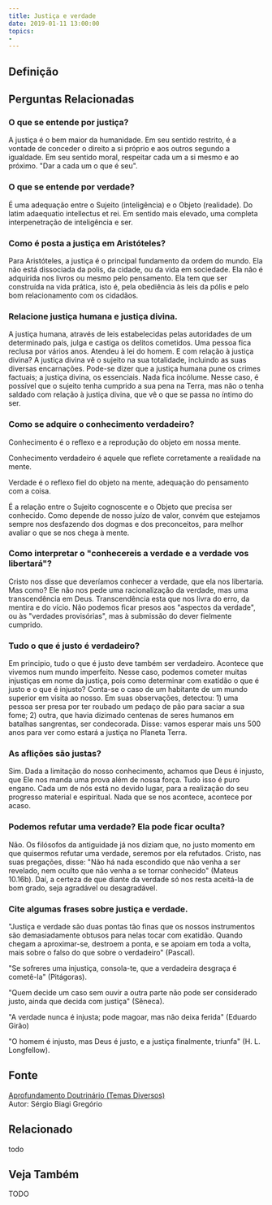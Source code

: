 ```yaml
---
title: Justiça e verdade
date: 2019-01-11 13:00:00
topics: 
- 
---
```


## Definição


## Perguntas Relacionadas

### O que se entende por justiça?
A justiça é o bem maior da humanidade. Em seu sentido restrito, é a
vontade de conceder o direito a si próprio e aos outros segundo a
igualdade. Em seu sentido moral, respeitar cada um a si mesmo e ao
próximo. "Dar a cada um o que é seu".

### O que se entende por verdade?
É uma adequação entre o Sujeito (inteligência) e o Objeto (realidade).
Do latim adaequatio intellectus et rei. Em sentido mais elevado, uma
completa interpenetração de inteligência e ser.

### Como é posta a justiça em Aristóteles?
Para Aristóteles, a justiça é o principal fundamento da ordem do mundo.
Ela não está dissociada da polis, da cidade, ou da vida em sociedade.
Ela não é adquirida nos livros ou mesmo pelo pensamento. Ela tem que ser
construída na vida prática, isto é, pela obediência às leis da pólis e
pelo bom relacionamento com os cidadãos.

### Relacione justiça humana e justiça divina.

A justiça humana, através de leis estabelecidas pelas autoridades de um
determinado país, julga e castiga os delitos cometidos. Uma pessoa fica
reclusa por vários anos. Atendeu à lei do homem. E com relação à justiça
divina? A justiça divina vê o sujeito na sua totalidade, incluindo as
suas diversas encarnações. Pode-se dizer que a justiça humana pune os
crimes factuais; a justiça divina, os essenciais. Nada fica incólume.
Nesse caso, é possível que o sujeito tenha cumprido a sua pena na Terra,
mas não o tenha saldado com relação à justiça divina, que vê o que se
passa no íntimo do ser.

### Como se adquire o conhecimento verdadeiro?
Conhecimento é o reflexo e a reprodução do objeto em nossa mente.

Conhecimento verdadeiro é aquele que reflete corretamente a
realidade na mente.

Verdade é o reflexo fiel do objeto na mente, adequação do pensamento
com a coisa.

É a relação entre o Sujeito cognoscente e o Objeto que precisa ser
conhecido. Como depende de nosso juízo de valor, convém que estejamos
sempre nos desfazendo dos dogmas e dos preconceitos, para melhor avaliar
o que se nos chega à mente.

### Como interpretar o "conhecereis a verdade e a verdade vos libertará"?
Cristo nos disse que deveríamos conhecer a verdade, que ela nos
libertaria. Mas como? Ele não nos pede uma racionalização da verdade,
mas uma transcendência em Deus. Transcendência esta que nos livra do
erro, da mentira e do vício. Não podemos ficar presos aos "aspectos da
verdade", ou às "verdades provisórias", mas à submissão do dever
fielmente cumprido.

### Tudo o que é justo é verdadeiro?
Em principio, tudo o que é justo deve também ser verdadeiro. Acontece
que vivemos num mundo imperfeito. Nesse caso, podemos cometer muitas
injustiças em nome da justiça, pois como determinar com exatidão o que é
justo e o que é injusto? Conta-se o caso de um habitante de um mundo
superior em visita ao nosso. Em suas observações, detectou: 1) uma
pessoa ser presa por ter roubado um pedaço de pão para saciar a sua
fome; 2) outra, que havia dizimado centenas de seres humanos em batalhas
sangrentas, ser condecorada. Disse: vamos esperar mais uns 500 anos para
ver como estará a justiça no Planeta Terra.

### As aflições são justas?
Sim. Dada a limitação do nosso conhecimento, achamos que Deus é injusto,
que Ele nos manda uma prova além de nossa força. Tudo isso é puro
engano. Cada um de nós está no devido lugar, para a realização do seu
progresso material e espiritual. Nada que se nos acontece, acontece por
acaso.

### Podemos refutar uma verdade? Ela pode ficar oculta?
Não. Os filósofos da antiguidade já nos diziam que, no justo momento em
que quisermos refutar uma verdade, seremos por ela refutados. Cristo,
nas suas pregações, disse: "Não há nada escondido que não venha a ser
revelado, nem oculto que não venha a se tornar conhecido" (Mateus
10.16b). Daí, a certeza de que diante da verdade só nos resta aceitá-la
de bom grado, seja agradável ou desagradável.

### Cite algumas frases sobre justiça e verdade.

"Justiça e verdade são duas pontas tão finas que os nossos instrumentos
são demasiadamente obtusos para nelas tocar com exatidão. Quando chegam
a aproximar-se, destroem a ponta, e se apoiam em toda a volta, mais
sobre o falso do que sobre o verdadeiro" (Pascal).

"Se sofreres uma injustiça, consola-te, que a verdadeira desgraça é
cometê-la" (Pitágoras).

"Quem decide um caso sem ouvir a outra parte não pode ser considerado
justo, ainda que decida com justiça" (Sêneca).

"A verdade nunca é injusta; pode magoar, mas não deixa ferida" (Eduardo
Girão)

"O homem é injusto, mas Deus é justo, e a justiça finalmente, triunfa"
(H. L. Longfellow).





## Fonte
[Aprofundamento Doutrinário (Temas Diversos)](https://sites.google.com/view/aprofundamentodoutrinario/justiça-e-verdade)  
Autor: Sérgio Biagi Gregório



## Relacionado
todo

## Veja Também
TODO



